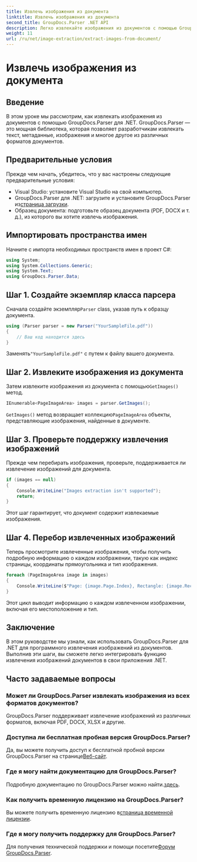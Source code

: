 ```yaml
---
title: Извлечь изображения из документа
linktitle: Извлечь изображения из документа
second_title: GroupDocs.Parser .NET API
description: Легко извлекайте изображения из документов с помощью GroupDocs.Parser для .NET. Ваши возможности обработки документов и эффективное упрощение задач по извлечению изображений.
weight: 11
url: /ru/net/image-extraction/extract-images-from-document/
---
```


# Извлечь изображения из документа

## Введение
В этом уроке мы рассмотрим, как извлекать изображения из документов с помощью GroupDocs.Parser для .NET. GroupDocs.Parser — это мощная библиотека, которая позволяет разработчикам извлекать текст, метаданные, изображения и многое другое из различных форматов документов.
## Предварительные условия
Прежде чем начать, убедитесь, что у вас настроены следующие предварительные условия:
- Visual Studio: установите Visual Studio на свой компьютер.
-  GroupDocs.Parser для .NET: загрузите и установите GroupDocs.Parser из[страница загрузки](https://releases.groupdocs.com/parser/net/).
- Образец документа: подготовьте образец документа (PDF, DOCX и т. д.), из которого вы хотите извлечь изображения.

## Импортировать пространства имен
Начните с импорта необходимых пространств имен в проект C#:
```csharp
using System;
using System.Collections.Generic;
using System.Text;
using GroupDocs.Parser.Data;
```
## Шаг 1. Создайте экземпляр класса парсера
 Сначала создайте экземпляр`Parser` class, указав путь к образцу документа.
```csharp
using (Parser parser = new Parser("YourSampleFile.pdf"))
{
    // Ваш код находится здесь
}
```
 Заменять`"YourSampleFile.pdf"` с путем к файлу вашего документа.
## Шаг 2. Извлеките изображения из документа
 Затем извлеките изображения из документа с помощью`GetImages()` метод.
```csharp
IEnumerable<PageImageArea> images = parser.GetImages();
```
`GetImages()` метод возвращает коллекцию`PageImageArea` объекты, представляющие изображения, найденные в документе.
## Шаг 3. Проверьте поддержку извлечения изображений
Прежде чем перебирать изображения, проверьте, поддерживается ли извлечение изображений для документа.
```csharp
if (images == null)
{
    Console.WriteLine("Images extraction isn't supported");
    return;
}
```
Этот шаг гарантирует, что документ содержит извлекаемые изображения.
## Шаг 4. Перебор извлеченных изображений
Теперь просмотрите извлеченные изображения, чтобы получить подробную информацию о каждом изображении, такую как индекс страницы, координаты прямоугольника и тип изображения.
```csharp
foreach (PageImageArea image in images)
{
    Console.WriteLine($"Page: {image.Page.Index}, Rectangle: {image.Rectangle}, Type: {image.FileType}");
}
```
Этот цикл выводит информацию о каждом извлеченном изображении, включая его местоположение и тип.

## Заключение
В этом руководстве мы узнали, как использовать GroupDocs.Parser для .NET для программного извлечения изображений из документов. Выполнив эти шаги, вы сможете легко интегрировать функцию извлечения изображений документов в свои приложения .NET.

## Часто задаваемые вопросы
### Может ли GroupDocs.Parser извлекать изображения из всех форматов документов?
GroupDocs.Parser поддерживает извлечение изображений из различных форматов, включая PDF, DOCX, XLSX и другие.
### Доступна ли бесплатная пробная версия GroupDocs.Parser?
 Да, вы можете получить доступ к бесплатной пробной версии GroupDocs.Parser на странице[Веб-сайт](https://releases.groupdocs.com/).
### Где я могу найти документацию для GroupDocs.Parser?
 Подробную документацию по GroupDocs.Parser можно найти.[здесь](https://tutorials.groupdocs.com/parser/net/).
### Как получить временную лицензию на GroupDocs.Parser?
 Вы можете получить временную лицензию в[страница временной лицензии](https://purchase.groupdocs.com/temporary-license/).
### Где я могу получить поддержку для GroupDocs.Parser?
 Для получения технической поддержки и помощи посетите[Форум GroupDocs.Parser](https://forum.groupdocs.com/c/parser/17).
